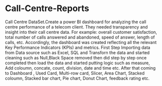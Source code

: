 # Call-Centre-Reports
Call Centre DataSet.Create a power BI dashboard for analyzing the call centre performance of a telecom client. They needed transparency and insight into their call centre data. For example: overall customer satisfaction, total number of calls answered and abandoned, speed of answer, length of calls, etc. Accordingly, the dashboard was created reflecting all the relevant Key Performance Indicators (KPIs) and metrics.
First Step Importing data from Data source such as Excel, SQL and Transforn the data and started cleaning such as Null,Black Space removed then did step by step once completed then load the data and started putting logic such as measure, Add coloumn, concate, count, division, date and time etc.
After that coming to Dashboard , Used Card, Multi-row card, Slicer, Area Chart, Stacked coloumn, Stacked bar chart, Pie chart, Donut Chart, feedback rating etc.

